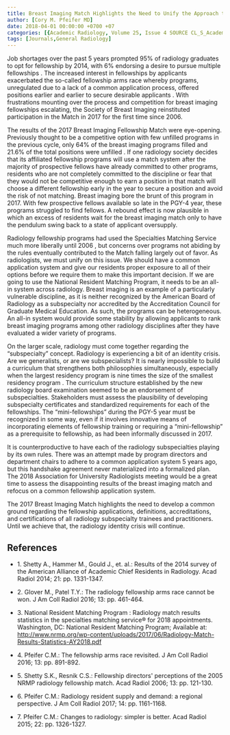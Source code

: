 ```yaml
---
title: Breast Imaging Match Highlights the Need to Unify the Approach to Fellowship
author: [Cory M. Pfeifer MD]
date: 2018-04-01 00:00:00 +0700 +07
categories: [{Academic Radiology, Volume 25, Issue 4 SOURCE CL_S_AcademicRadiologyVolume25Issue4 1}]
tags: [Journals,General Radiology]
---
```

Job shortages over the past 5 years prompted 95% of radiology graduates to opt for fellowship by 2014, with 6% endorsing a desire to pursue multiple fellowships . The increased interest in fellowships by applicants exacerbated the so-called fellowship arms race whereby programs, unregulated due to a lack of a common application process, offered positions earlier and earlier to secure desirable applicants . With frustrations mounting over the process and competition for breast imaging fellowships escalating, the Society of Breast Imaging reinstituted participation in the Match in 2017 for the first time since 2006.

The results of the 2017 Breast Imaging Fellowship Match were eye-opening. Previously thought to be a competitive option with few unfilled programs in the previous cycle, only 64% of the breast imaging programs filled and 21.6% of the total positions were unfilled . If one radiology society decides that its affiliated fellowship programs will use a match system after the majority of prospective fellows have already committed to other programs, residents who are not completely committed to the discipline or fear that they would not be competitive enough to earn a position in that match will choose a different fellowship early in the year to secure a position and avoid the risk of not matching. Breast imaging bore the brunt of this program in 2017. With few prospective fellows available so late in the PGY-4 year, these programs struggled to find fellows. A rebound effect is now plausible in which an excess of residents wait for the breast imaging match only to have the pendulum swing back to a state of applicant oversupply.

Radiology fellowship programs had used the Specialties Matching Service much more liberally until 2006 , but concerns over programs not abiding by the rules eventually contributed to the Match falling largely out of favor. As radiologists, we must unify on this issue. We should have a common application system and give our residents proper exposure to all of their options before we require them to make this important decision. If we are going to use the National Resident Matching Program, it needs to be an all-in system across radiology. Breast imaging is an example of a particularly vulnerable discipline, as it is neither recognized by the American Board of Radiology as a subspecialty nor accredited by the Accreditation Council for Graduate Medical Education. As such, the programs can be heterogeneous. An all-in system would provide some stability by allowing applicants to rank breast imaging programs among other radiology disciplines after they have evaluated a wider variety of programs.

On the larger scale, radiology must come together regarding the “subspecialty” concept. Radiology is experiencing a bit of an identity crisis. Are we generalists, or are we subspecialists? It is nearly impossible to build a curriculum that strengthens both philosophies simultaneously, especially when the largest residency program is nine times the size of the smallest residency program . The curriculum structure established by the new radiology board examination seemed to be an endorsement of subspecialties. Stakeholders must assess the plausibility of developing subspecialty certificates and standardized requirements for each of the fellowships. The “mini-fellowships” during the PGY-5 year must be recognized in some way, even if it involves innovative means of incorporating elements of fellowship training or requiring a “mini-fellowship” as a prerequisite to fellowship, as had been informally discussed in 2017.

It is counterproductive to have each of the radiology subspecialties playing by its own rules. There was an attempt made by program directors and department chairs to adhere to a common application system 5 years ago, but this handshake agreement never materialized into a formalized plan. The 2018 Association for University Radiologists meeting would be a great time to assess the disappointing results of the breast imaging match and refocus on a common fellowship application system.

The 2017 Breast Imaging Match highlights the need to develop a common ground regarding the fellowship applications, definitions, accreditations, and certifications of all radiology subspecialty trainees and practitioners. Until we achieve that, the radiology identity crisis will continue.

## References

- 1\. Shetty A., Hammer M., Gould J., et. al.: Results of the 2014 survey of the American Alliance of Academic Chief Residents in Radiology. Acad Radiol 2014; 21: pp. 1331-1347.


- 2\. Glover M., Patel T.Y.: The radiology fellowship arms race cannot be won. J Am Coll Radiol 2016; 13: pp. 461-464.


- 3\. National Resident Matching Program : Radiology match results statistics in the specialties matching service® for 2018 appointments. Washington, DC: National Resident Matching Program; Available at: http://www.nrmp.org/wp-content/uploads/2017/06/Radiology-Match-Results-Statistics-AY2018.pdf

- 4\. Pfeifer C.M.: The fellowship arms race revisited. J Am Coll Radiol 2016; 13: pp. 891-892.


- 5\. Shetty S.K., Resnik C.S.: Fellowship directors' perceptions of the 2005 NRMP radiology fellowship match. Acad Radiol 2006; 13: pp. 121-130.


- 6\. Pfeifer C.M.: Radiology resident supply and demand: a regional perspective. J Am Coll Radiol 2017; 14: pp. 1161-1168.


- 7\. Pfeifer C.M.: Changes to radiology: simpler is better. Acad Radiol 2015; 22: pp. 1326-1327.